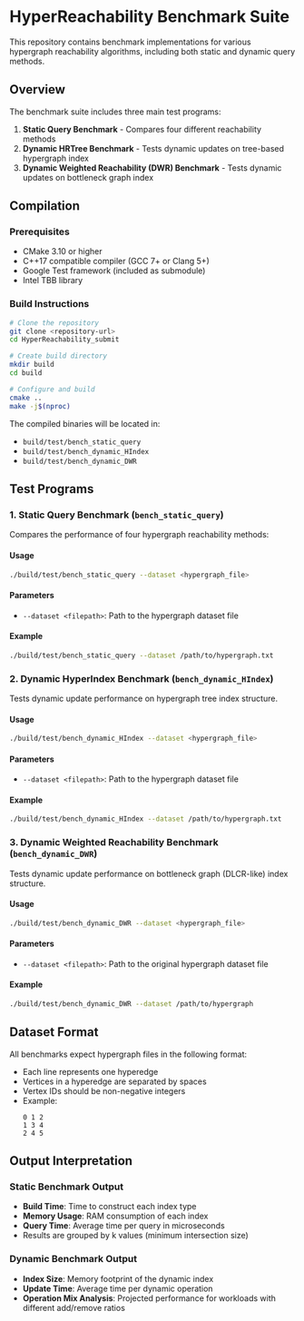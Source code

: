 

# HyperReachability Benchmark Suite

This repository contains benchmark implementations for various hypergraph reachability algorithms, including both static and dynamic query methods.

## Overview

The benchmark suite includes three main test programs:

1. **Static Query Benchmark** - Compares four different reachability methods
2. **Dynamic HRTree Benchmark** - Tests dynamic updates on tree-based hypergraph index
3. **Dynamic Weighted Reachability (DWR) Benchmark** - Tests dynamic updates on bottleneck graph index

## Compilation

### Prerequisites
- CMake 3.10 or higher
- C++17 compatible compiler (GCC 7+ or Clang 5+)
- Google Test framework (included as submodule)
- Intel TBB library

### Build Instructions

```bash
# Clone the repository
git clone <repository-url>
cd HyperReachability_submit

# Create build directory
mkdir build
cd build

# Configure and build
cmake ..
make -j$(nproc)
```

The compiled binaries will be located in:
- `build/test/bench_static_query`
- `build/test/bench_dynamic_HIndex`
- `build/test/bench_dynamic_DWR`

## Test Programs

### 1. Static Query Benchmark (`bench_static_query`)

Compares the performance of four hypergraph reachability methods:

#### Usage
```bash
./build/test/bench_static_query --dataset <hypergraph_file>
```

#### Parameters
- `--dataset <filepath>`: Path to the hypergraph dataset file

#### Example
```bash
./build/test/bench_static_query --dataset /path/to/hypergraph.txt
```


### 2. Dynamic HyperIndex Benchmark (`bench_dynamic_HIndex`)

Tests dynamic update performance on hypergraph tree index structure.

#### Usage
```bash
./build/test/bench_dynamic_HIndex --dataset <hypergraph_file>
```

#### Parameters
- `--dataset <filepath>`: Path to the hypergraph dataset file

#### Example
```bash
./build/test/bench_dynamic_HIndex --dataset /path/to/hypergraph.txt
```


### 3. Dynamic Weighted Reachability Benchmark (`bench_dynamic_DWR`)

Tests dynamic update performance on bottleneck graph (DLCR-like) index structure.

#### Usage
```bash
./build/test/bench_dynamic_DWR --dataset <hypergraph_file> 
```

#### Parameters
- `--dataset <filepath>`: Path to the original hypergraph dataset file

#### Example
```bash
./build/test/bench_dynamic_DWR --dataset /path/to/hypergraph
```


## Dataset Format

All benchmarks expect hypergraph files in the following format:
- Each line represents one hyperedge
- Vertices in a hyperedge are separated by spaces
- Vertex IDs should be non-negative integers
- Example:
  ```
  0 1 2
  1 3 4
  2 4 5
  ```

## Output Interpretation

### Static Benchmark Output
- **Build Time**: Time to construct each index type
- **Memory Usage**: RAM consumption of each index
- **Query Time**: Average time per query in microseconds
- Results are grouped by k values (minimum intersection size)

### Dynamic Benchmark Output
- **Index Size**: Memory footprint of the dynamic index
- **Update Time**: Average time per dynamic operation
- **Operation Mix Analysis**: Projected performance for workloads with different add/remove ratios

